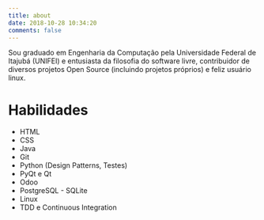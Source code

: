 ```yaml
---
title: about
date: 2018-10-28 10:34:20
comments: false
---
```


Sou graduado em Engenharia da Computação pela Universidade Federal de Itajubá (UNIFEI) e entusiasta da filosofia do software livre, contribuidor de diversos projetos Open Source (incluindo projetos próprios) e feliz usuário linux.

# Habilidades

* HTML
* CSS
* Java
* Git
* Python (Design Patterns, Testes)
* PyQt e Qt
* Odoo
* PostgreSQL - SQLite
* Linux
* TDD e Continuous Integration
